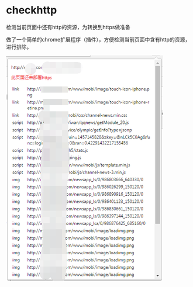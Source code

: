 # checkhttp
检测当前页面中还有http的资源，为转换到https做准备

做了一个简单的chrome扩展程序（插件），方便检测当前页面中含有http的资源，进行排除。  

![img](doc/demo.png)